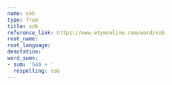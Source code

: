 ```yaml
---
name: sob
type: free
title: sob
reference_link: https://www.etymonline.com/word/sob
root_name: 
root_language: 
denotation: 
word_sums:
- sum: 'Sob + '
  respelling: sob
---
```

